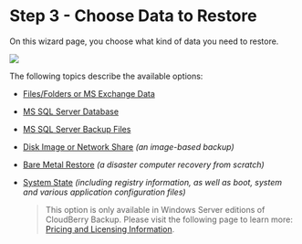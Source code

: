 # Step 3 - Choose Data to Restore

On this wizard page, you choose what kind of data you need to restore.

![](https://github.com/robertzakiev/gitbook/tree/703d9f96af3546d5a85e17cd24df8e3834d130e4/assets/choose-data-to-restore-2.png)

The following topics describe the available options:

* [Files/Folders or MS Exchange Data](restore-files-and-folders/)
* [MS SQL Server Database](3.2-restore-ms-sql-server-database/)
* [MS SQL Server Backup Files](3.3-restore-ms-sql-server-backup-files/)
* [Disk Image or Network Share](3.4-restore-a-disk-image-or-network-share/) _\(an image-based backup\)_
* [Bare Metal Restore]() _\(a disaster computer recovery from scratch\)_
* [System State](3.6-restore-system-state-data/) _\(including registry information, as well as boot, system and various application configuration files\)_

  > This option is only available in Windows Server editions of CloudBerry Backup. Please visit the following page to learn more: [Pricing and Licensing Information](https://www.cloudberrylab.com/managed-backup/pricing.aspx).

